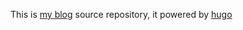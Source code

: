 This is [my blog](http://www.fernandoike.com) source repository, it powered by [hugo](http://gohugo.io/)

